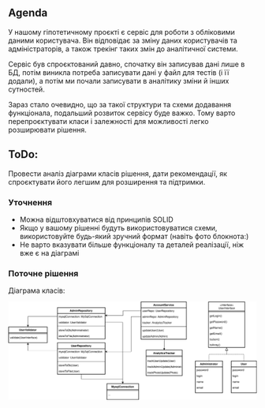 ## Agenda
У нашому гіпотетичному проєкті є сервіс для роботи з обліковими даними користувача. Він відповідає за зміну даних користувачів та адміністраторів, а також трекінг таких змін до аналітичної системи.

Сервіс був спроєктований давно, спочатку він записував дані лише в БД, потім виникла потреба записувати дані у файл для тестів (і її додали), а потім ми почали записувати в аналітику зміни й інших сутностей.

Зараз стало очевидно, що за такої структури та схеми додавання функціонала, подальший розвиток сервісу буде важко. Тому варто перепроєктувати класи і залежності для можливості легко розширювати рішення.

## ToDo:
Провести аналіз діаграми класів рішення, дати рекомендації, як спроєктувати його легшим для розширення та підтримки.

### Уточнення
- Можна відштовхуватися від принципів SOLID
- Якщо у вашому рішенні будуть використовуватися схеми, використовуйте будь-який зручний формат (навіть фото блокнота:)
- Не варто вказувати більше функціоналу та деталей реалізації, ніж вже є на діаграмі

### Поточне рішення
Діаграма класів:

![Діаграма класів](src/tt-classdiagram.svg)
